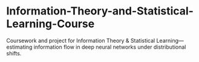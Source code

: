 # Information-Theory-and-Statistical-Learning-Course
Coursework and project for Information Theory &amp; Statistical Learning—estimating information flow in deep neural networks under distributional shifts.
